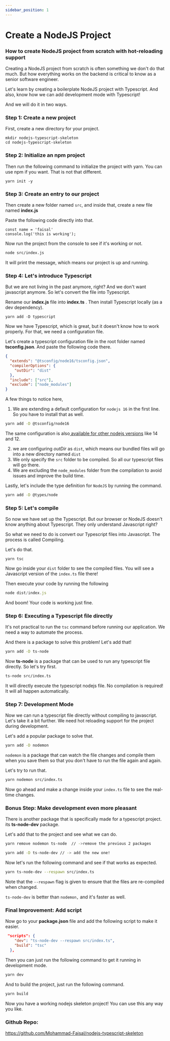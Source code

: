 ```yaml
---
sidebar_position: 1
---
```


# Create a NodeJS Project

### How to create NodeJS project from scratch with hot-reloading support

Creating a NodeJS project from scratch is often something we don't do that much. But how everything works on the backend is critical to know as a senior software engineer.

Let's learn by creating a boilerplate NodeJS project with Typescript. And also, know how we can add development mode with Typescript!

And we will do it in two ways.

### Step 1: Create a new project

First, create a new directory for your project.

```
mkdir nodejs-typescript-skeleton
cd nodejs-typescript-skeleton
```

### Step 2: Initialize an npm project

Then run the following command to initialize the project with yarn. You can use npm if you want. That is not that different.

```
yarn init -y
```

### Step 3: Create an entry to our project

Then create a new folder named `src`, and inside that, create a new file named **index.js**

Paste the following code directly into that.

```
const name = 'faisal'
console.log('this is working');
```

Now run the project from the console to see if it's working or not.

```sh
node src/index.js
```

It will print the message, which means our project is up and running.

### Step 4: Let's introduce Typescript

But we are not living in the past anymore, right? And we don't want javascript anymore. So let's convert the file into Typescript.

Rename our **index.js** file into **index.ts** . Then install Typescript locally (as a dev dependency).

```
yarn add -D typescript
```

Now we have Typescript, which is great, but it doesn't know how to work properly. For that, we need a configuration file.

Let's create a typescript configuration file in the root folder named **tsconfig.json**. And paste the following code there.

```json
{
  "extends": "@tsconfig/node16/tsconfig.json",
  "compilerOptions": {
    "outDir": "dist"
  },
  "include": ["src"],
  "exclude": ["node_modules"]
}
```

A few things to notice here,

1. We are extending a default configuration for `nodejs 16` in the first line. So you have to install that as well.

```sh
yarn add -D @tsconfig/node16
```

The same configuration is also[ available for other nodejs versions](https://github.com/tsconfig/bases) like 14 and 12.

2. we are configuring _outDir_ as `dist`, which means our bundled files will go into a new directory named `dist`
3. We only specify the `src` folder to be compiled. So all our typescript files will go there.
4. We are excluding the `node_modules` folder from the compilation to avoid issues and improve the build time.

Lastly, let's include the type definition for `NodeJS` by running the command.

```sh
yarn add -D @types/node
```

### Step 5: Let's compile

So now we have set up the Typescript. But our browser or NodeJS doesn't know anything about Typescript. They only understand Javascript right?

So what we need to do is convert our Typescript files into Javascript. The process is called Compiling.

Let's do that.

```
yarn tsc
```

Now go inside your `dist` folder to see the compiled files. You will see a Javascript version of the `index.ts` file there!

Then execute your code by running the following

```js
node dist/index.js
```

And boom! Your code is working just fine.

### Step 6: Executing a Typescript file directly

It's not practical to run the `tsc` command before running our application. We need a way to automate the process.

And there is a package to solve this problem! Let's add that!

```sh
yarn add -D ts-node
```

Now **ts-node** is a package that can be used to run any typescript file directly. So let's try first.

```sh
ts-node src/index.ts
```

It will directly execute the typescript nodejs file. No compilation is required! It will all happen automatically.

### Step 7: Development Mode

Now we can run a typescript file directly without compiling to javascript. Let's take it a bit further.
We need hot reloading support for the project during development.

Let's add a popular package to solve that.

```sh
yarn add -D nodemon
```

`nodemon` is a package that can watch the file changes and compile them when you save them so that you don't have to run the file again and again.

Let's try to run that.

```sh
yarn nodemon src/index.ts
```

Now go ahead and make a change inside your `index.ts` file to see the real-time changes.

### Bonus Step: Make development even more pleasant

There is another package that is specifically made for a typescript project. its **ts-node-dev** package.

Let's add that to the project and see what we can do.

```sh
yarn remove nodemon ts-node  // ->remove the previous 2 packages

yarn add -D ts-node-dev // -> add the new one!
```

Now let's run the following command and see if that works as expected.

```sh
yarn ts-node-dev --respawn src/index.ts
```

Note that the `--respawn` flag is given to ensure that the files are re-compiled when changed.

`ts-node-dev` is better than `nodemon,` and it's faster as well.

### Final Improvement: Add script

Now go to your **package.json** file and add the following script to make it easier.

```json
 "scripts": {
    "dev": "ts-node-dev --respawn src/index.ts",
    "build": "tsc"
  },
```

Then you can just run the following command to get it running in development mode.

```sh
yarn dev
```

And to build the project, just run the following command.

```sh
yarn build
```

Now you have a working nodejs skeleton project! You can use this any way you like.

### Github Repo:

https://github.com/Mohammad-Faisal/nodejs-typescript-skeleton
